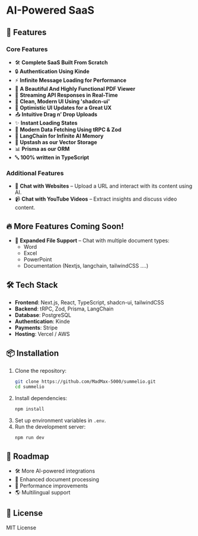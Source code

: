 # AI-Powered SaaS

## 🚀 Features

### Core Features
- 🛠️ **Complete SaaS Built From Scratch**
- 🔒 **Authentication Using Kinde**
- ⚡ **Infinite Message Loading for Performance**
- 📄 **A Beautiful And Highly Functional PDF Viewer**
- 🔄 **Streaming API Responses in Real-Time**
- 🎨 **Clean, Modern UI Using 'shadcn-ui'**
- 🚀 **Optimistic UI Updates for a Great UX**
- 📤 **Intuitive Drag n’ Drop Uploads**
- ✨ **Instant Loading States**
- 🔧 **Modern Data Fetching Using tRPC & Zod**
- 🧠 **LangChain for Infinite AI Memory**
- 🌲 **Upstash as our Vector Storage**
- 📊 **Prisma as our ORM**
- 🔤 **100% written in TypeScript**

### Additional Features
- 💬 **Chat with Websites** – Upload a URL and interact with its content using AI.
- 📹 **Chat with YouTube Videos** – Extract insights and discuss video content.
## 🔥 **More Features Coming Soon!**
- 📄 **Expanded File Support** – Chat with multiple document types:
  - Word
  - Excel
  - PowerPoint
  - Documentation (Nextjs, langchain, tailwindCSS ....)


## 🛠️ Tech Stack
- **Frontend**: Next.js, React, TypeScript, shadcn-ui, tailwindCSS
- **Backend**: tRPC, Zod, Prisma, LangChain
- **Database**: PostgreSQL
- **Authentication**: Kinde
- **Payments**: Stripe
- **Hosting**: Vercel / AWS

## 📦 Installation
1. Clone the repository:
   ```bash
   git clone https://github.com/MadMax-5000/summelio.git
   cd summelio
   ```
2. Install dependencies:
   ```bash
   npm install
   ```
3. Set up environment variables in `.env`.
4. Run the development server:
   ```bash
   npm run dev
   ```

## 📌 Roadmap
- 🛠️ More AI-powered integrations
- 🔗 Enhanced document processing
- 🚀 Performance improvements
- 🌎 Multilingual support

## 📄 License
MIT License


